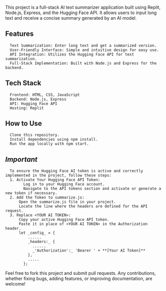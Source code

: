 This project is a full-stack AI text summarizer application built using Replit, Node.js, Express, and the Hugging Face API. It allows users to input long text and receive a concise summary generated by an AI model.

## Features
      Text Summarization: Enter long text and get a summarized version.
      User-Friendly Interface: Simple and intuitive design for easy use.
      API Integration: Utilizes the Hugging Face API for text summarization.
      Full-Stack Implementation: Built with Node.js and Express for the backend.
## Tech Stack
      Frontend: HTML, CSS, JavaScript
      Backend: Node.js, Express
      API: Hugging Face API
      Hosting: Replit
## How to Use
      Clone this repository.
      Install dependencies using npm install.
      Run the app locally with npm start.
## _Important_
      To ensure the Hugging Face AI token is active and correctly implemented in the project, follow these steps:
      1. Activate Your Hugging Face API Token:
            Log in to your Hugging Face account.
            Navigate to the API tokens section and activate or generate a new token if necessary.
      2. Add the Token to summarize.js:
          Open the summarize.js file in your project.
          Locate the line where the headers are defined for the API request.
      3. Replace <YOUR AI TOKEN>:
          Copy your active Hugging Face API token.
          Paste it in place of <YOUR AI TOKEN> in the Authorization header.
          let _config_ = {
              ......
              _headers:_ { 
                ......
                _'Authorization':_ 'Bearer ' + **[Your AI Token]**
              },
              .....
            };

Feel free to fork this project and submit pull requests. Any contributions, whether fixing bugs, adding features, or improving documentation, are welcome!
